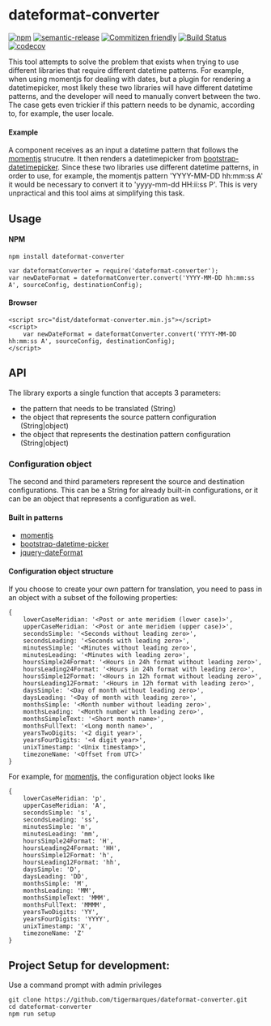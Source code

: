 # dateformat-converter

[![npm](https://img.shields.io/npm/v/dateformat-converter.svg)]()
[![semantic-release](https://img.shields.io/badge/%20%20%F0%9F%93%A6%F0%9F%9A%80-semantic--release-e10079.svg)](https://github.com/semantic-release/semantic-release)
[![Commitizen friendly](https://img.shields.io/badge/commitizen-friendly-brightgreen.svg)](http://commitizen.github.io/cz-cli/)
[![Build Status](https://travis-ci.org/tigermarques/dateformat-converter.svg?branch=master)](https://travis-ci.org/tigermarques/dateformat-converter)
[![codecov](https://codecov.io/gh/tigermarques/dateformat-converter/branch/master/graph/badge.svg)](https://codecov.io/gh/tigermarques/dateformat-converter)

This tool attempts to solve the problem that exists when trying to use different libraries that require different datetime patterns. For example, when using momentjs for dealing with dates, but a plugin for rendering a datetimepicker, most likely these two libraries will have different datetime patterns, and the developer will need to manually convert between the two. The case gets even trickier if this pattern needs to be dynamic, according to, for example, the user locale.

#### Example

A component receives as an input a datetime pattern that follows the [momentjs](https://momentjs.com/docs/#/parsing/string-format/) strucutre. It then renders a datetimepicker from [bootstrap-datetimepicker](https://github.com/smalot/bootstrap-datetimepicker). Since these two libraries use different datetime patterns, in order to use, for example, the momentjs pattern 'YYYY-MM-DD hh:mm:ss A' it would be necessary to convert it to 'yyyy-mm-dd HH:ii:ss P'. This is very unpractical and this tool aims at simplifying this task.

## Usage

#### NPM
```
npm install dateformat-converter
```
```
var dateformatConverter = require('dateformat-converter');
var newDateFormat = dateformatConverter.convert('YYYY-MM-DD hh:mm:ss A', sourceConfig, destinationConfig);
```

#### Browser
```
<script src="dist/dateformat-converter.min.js"></script>
<script>
    var newDateFormat = dateformatConverter.convert('YYYY-MM-DD hh:mm:ss A', sourceConfig, destinationConfig);
</script>
```

## API

The library exports a single function that accepts 3 parameters:
- the pattern that needs to be translated (String)
- the object that represents the source pattern configuration (String|object)
- the object that represents the destination pattern configuration (String|object)

### Configuration object

The second and third parameters represent the source and destination configurations. This can be a String for already built-in configurations, or it can be an object that represents a configuration as well.

#### Built in patterns

- [momentjs](https://momentjs.com/docs/#/parsing/string-format/)
- [bootstrap-datetime-picker](https://www.npmjs.com/package/bootstrap-datetime-picker)
- [jquery-dateFormat](https://github.com/phstc/jquery-dateFormat#date-and-time-patterns)

#### Configuration object structure

If you choose to create your own pattern for translation, you need to pass in an object with a subset of the following properties:

```
{
	lowerCaseMeridian: '<Post or ante meridiem (lower case)>',
	upperCaseMeridian: '<Post or ante meridiem (upper case)>',
	secondsSimple: '<Seconds without leading zero>',
	secondsLeading: '<Seconds with leading zero>',
	minutesSimple: '<Minutes without leading zero>',
	minutesLeading: '<Minutes with leading zero>',
	hoursSimple24Format: '<Hours in 24h format without leading zero>',
	hoursLeading24Format: '<Hours in 24h format with leading zero>',
	hoursSimple12Format: '<Hours in 12h format without leading zero>',
	hoursLeading12Format: '<Hours in 12h format with leading zero>',
	daysSimple: '<Day of month without leading zero>',
	daysLeading: '<Day of month with leading zero>',
	monthsSimple: '<Month number without leading zero>',
	monthsLeading: '<Month number with leading zero>',
	monthsSimpleText: '<Short month name>',
	monthsFullText: '<Long month name>',
	yearsTwoDigits: '<2 digit year>',
	yearsFourDigits: '<4 digit year>',
	unixTimestamp: '<Unix timestamp>',
	timezoneName: '<Offset from UTC>'
}
```

For example, for [momentjs](https://momentjs.com/docs/#/parsing/string-format/), the configuration object looks like

```
{
	lowerCaseMeridian: 'p',
	upperCaseMeridian: 'A',
	secondsSimple: 's',
	secondsLeading: 'ss',
	minutesSimple: 'm',
	minutesLeading: 'mm',
	hoursSimple24Format: 'H',
	hoursLeading24Format: 'HH',
	hoursSimple12Format: 'h',
	hoursLeading12Format: 'hh',
	daysSimple: 'D',
	daysLeading: 'DD',
	monthsSimple: 'M',
	monthsLeading: 'MM',
	monthsSimpleText: 'MMM',
	monthsFullText: 'MMMM',
	yearsTwoDigits: 'YY',
	yearsFourDigits: 'YYYY',
	unixTimestamp: 'X',
	timezoneName: 'Z'
}
```

## Project Setup for development:
Use a command prompt with admin privileges
```
git clone https://github.com/tigermarques/dateformat-converter.git
cd dateformat-converter
npm run setup
```

